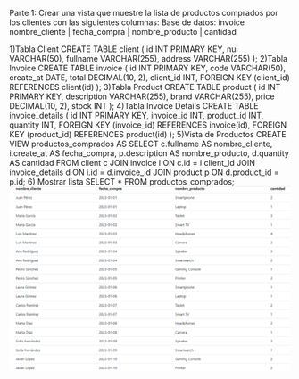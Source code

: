 Parte 1:
Crear una vista que muestre la lista de productos comprados por los clientes con las siguientes columnas: 
           Base de datos: invoice
           nombre_cliente | fecha_compra | nombre_producto | cantidad

1)Tabla Client
CREATE TABLE client (
    id INT PRIMARY KEY,
    nui VARCHAR(50),
    fullname VARCHAR(255),
    address VARCHAR(255)
);
2)Tabla Invoice
CREATE TABLE invoice (
    id INT PRIMARY KEY,
    code VARCHAR(50),
    create_at DATE,
    total DECIMAL(10, 2),
    client_id INT,
    FOREIGN KEY (client_id) REFERENCES client(id)
);
3)Tabla Product
CREATE TABLE product (
    id INT PRIMARY KEY,
    description VARCHAR(255),
    brand VARCHAR(255),
    price DECIMAL(10, 2),
    stock INT
);
4)Tabla Invoice Details
CREATE TABLE invoice_details (
    id INT PRIMARY KEY,
    invoice_id INT,
    product_id INT,
    quantity INT,
    FOREIGN KEY (invoice_id) REFERENCES invoice(id),
    FOREIGN KEY (product_id) REFERENCES product(id)
);
5)Vista de Productos
CREATE VIEW productos_comprados AS
SELECT 
    c.fullname AS nombre_cliente, 
    i.create_at AS fecha_compra, 
    p.description AS nombre_producto, 
    d.quantity AS cantidad
FROM 
    client c
JOIN 
    invoice i ON c.id = i.client_id
JOIN 
    invoice_details d ON i.id = d.invoice_id
JOIN 
    product p ON d.product_id = p.id;
6) Mostrar lista
SELECT * FROM productos_comprados;
<img src="/Capturas/Parte 1.png">

